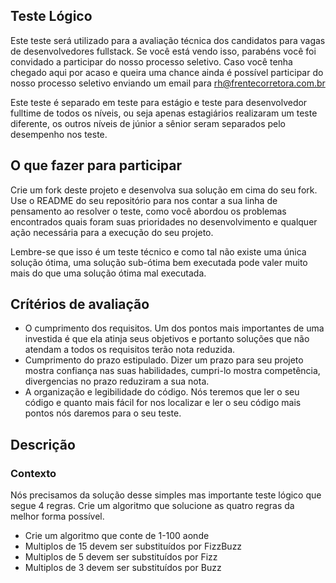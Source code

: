 ## Teste Lógico

Este teste será utilizado para a avaliação técnica dos candidatos para vagas de desenvolvedores fullstack. Se você está vendo isso, parabéns você foi convidado a participar do nosso processo seletivo. Caso você tenha chegado aqui por acaso e queira uma chance ainda é possível participar do nosso processo seletivo enviando um email para rh@frentecorretora.com.br

Este teste é separado em teste para estágio e teste para desenvolvedor fulltime de todos os níveis, ou seja apenas estagiários realizaram um teste diferente, os outros níveis de júnior a sênior seram separados pelo desempenho nos teste.

## O que fazer para participar

Crie um fork deste projeto e desenvolva sua solução em cima do seu fork. Use o README do seu repositório para nos contar a sua linha de pensamento ao resolver o teste, como você abordou os problemas encontrados quais foram suas prioridades no desenvolvimento e qualquer ação necessária para a execução do seu projeto.

Lembre-se que isso é um teste técnico e como tal não existe uma única solução ótima, uma solução sub-ótima bem executada pode valer muito mais do que uma solução ótima mal executada.

## Crítérios de avaliação

- O cumprimento dos requisitos. Um dos pontos mais importantes de uma investida é que ela atinja seus objetivos e portanto soluções que não atendam a todos os requisitos terão nota reduzida.
- Cumprimento do prazo estipulado. Dizer um prazo para seu projeto mostra confiança nas suas habilidades, cumpri-lo mostra competência, divergencias no prazo reduziram a sua nota.
- A organização e legibilidade do código. Nós teremos que ler o seu código e quanto mais fácil for nos localizar e ler o seu código mais pontos nós daremos para o seu teste.

## Descrição

### Contexto

Nós precisamos da solução desse simples mas importante teste lógico que segue 4 regras. Crie um algoritmo que solucione as quatro regras da melhor forma possível.

- Crie um algoritmo que conte de 1-100 aonde
- Multiplos de 15 devem ser substituídos por FizzBuzz
- Multiplos de 5 devem ser substituídos por Fizz
- Multiplos de 3 devem ser substituídos por Buzz

